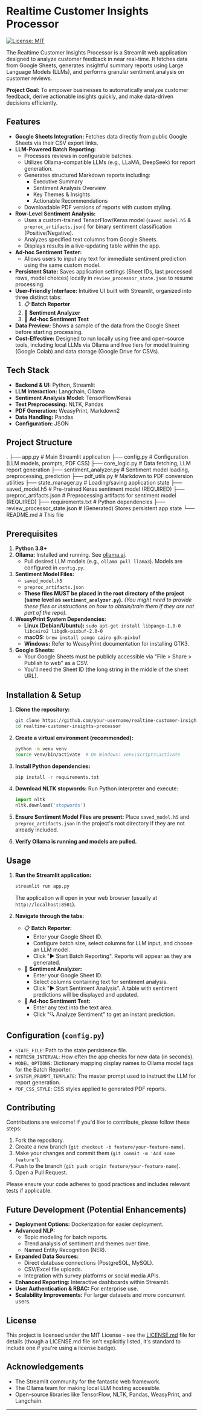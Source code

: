 # Realtime Customer Insights Processor

[![License: MIT](https://img.shields.io/badge/License-MIT-yellow.svg)](https://opensource.org/licenses/MIT)

The Realtime Customer Insights Processor is a Streamlit web application designed to analyze customer feedback in near real-time. It fetches data from Google Sheets, generates insightful summary reports using Large Language Models (LLMs), and performs granular sentiment analysis on customer reviews.

**Project Goal:** To empower businesses to automatically analyze customer feedback, derive actionable insights quickly, and make data-driven decisions efficiently.

## Features

*   **Google Sheets Integration:** Fetches data directly from public Google Sheets via their CSV export links.
*   **LLM-Powered Batch Reporting:**
    *   Processes reviews in configurable batches.
    *   Utilizes Ollama-compatible LLMs (e.g., LLaMA, DeepSeek) for report generation.
    *   Generates structured Markdown reports including:
        *   Executive Summary
        *   Sentiment Analysis Overview
        *   Key Themes & Insights
        *   Actionable Recommendations
    *   Downloadable PDF versions of reports with custom styling.
*   **Row-Level Sentiment Analysis:**
    *   Uses a custom-trained TensorFlow/Keras model (`saved_model.h5` & `preproc_artifacts.json`) for binary sentiment classification (Positive/Negative).
    *   Analyzes specified text columns from Google Sheets.
    *   Displays results in a live-updating table within the app.
*   **Ad-hoc Sentiment Tester:**
    *   Allows users to input any text for immediate sentiment prediction using the same custom model.
*   **Persistent State:** Saves application settings (Sheet IDs, last processed rows, model choices) locally in `review_processor_state.json` to resume processing.
*   **User-Friendly Interface:** Intuitive UI built with Streamlit, organized into three distinct tabs:
    1.  📋 **Batch Reporter**
    2.  🧐 **Sentiment Analyzer**
    3.  💬 **Ad-hoc Sentiment Test**
*   **Data Preview:** Shows a sample of the data from the Google Sheet before starting processing.
*   **Cost-Effective:** Designed to run locally using free and open-source tools, including local LLMs via Ollama and free tiers for model training (Google Colab) and data storage (Google Drive for CSVs).

## Tech Stack

*   **Backend & UI:** Python, Streamlit
*   **LLM Interaction:** Langchain, Ollama
*   **Sentiment Analysis Model:** TensorFlow/Keras
*   **Text Preprocessing:** NLTK, Pandas
*   **PDF Generation:** WeasyPrint, Markdown2
*   **Data Handling:** Pandas
*   **Configuration:** JSON

## Project Structure
.
├── app.py                        # Main Streamlit application
├── config.py                     # Configuration (LLM models, prompts, PDF CSS)
├── core_logic.py                 # Data fetching, LLM report generation
├── sentiment_analyzer.py         # Sentiment model loading, preprocessing, prediction
├── pdf_utils.py                  # Markdown to PDF conversion utilities
├── state_manager.py              # Loading/saving application state
├── saved_model.h5                # Pre-trained Keras sentiment model (REQUIRED)
├── preproc_artifacts.json        # Preprocessing artifacts for sentiment model (REQUIRED)
├── requirements.txt              # Python dependencies
├── review_processor_state.json   # (Generated) Stores persistent app state
└── README.md                     # This file

## Prerequisites

1.  **Python 3.8+**
2.  **Ollama:** Installed and running. See [ollama.ai](https://ollama.ai/).
    *   Pull desired LLM models (e.g., `ollama pull llama3`). Models are configured in `config.py`.
3.  **Sentiment Model Files:**
    *   `saved_model.h5`
    *   `preproc_artifacts.json`
    *   **These files MUST be placed in the root directory of the project (same level as `sentiment_analyzer.py`).** *(You might need to provide these files or instructions on how to obtain/train them if they are not part of the repo).*
4.  **WeasyPrint System Dependencies:**
    *   **Linux (Debian/Ubuntu):** `sudo apt-get install libpango-1.0-0 libcairo2 libgdk-pixbuf-2.0-0`
    *   **macOS:** `brew install pango cairo gdk-pixbuf`
    *   **Windows:** Refer to WeasyPrint documentation for installing GTK3.
5.  **Google Sheets:**
    *   Your Google Sheets must be publicly accessible via "File > Share > Publish to web" as a CSV.
    *   You'll need the Sheet ID (the long string in the middle of the sheet URL).

## Installation & Setup

1.  **Clone the repository:**
    ```bash
    git clone https://github.com/your-username/realtime-customer-insights-processor.git
    cd realtime-customer-insights-processor
    ```

2.  **Create a virtual environment (recommended):**
    ```bash
    python -m venv venv
    source venv/bin/activate  # On Windows: venv\Scripts\activate
    ```

3.  **Install Python dependencies:**
    ```bash
    pip install -r requirements.txt
    ```

4.  **Download NLTK stopwords:**
    Run Python interpreter and execute:
    ```python
    import nltk
    nltk.download('stopwords')
    ```

5.  **Ensure Sentiment Model Files are present:**
    Place `saved_model.h5` and `preproc_artifacts.json` in the project's root directory if they are not already included.

6.  **Verify Ollama is running and models are pulled.**

## Usage

1.  **Run the Streamlit application:**
    ```bash
    streamlit run app.py
    ```
    The application will open in your web browser (usually at `http://localhost:8501`).

2.  **Navigate through the tabs:**
    *   📋 **Batch Reporter:**
        *   Enter your Google Sheet ID.
        *   Configure batch size, select columns for LLM input, and choose an LLM model.
        *   Click "▶️ Start Batch Reporting". Reports will appear as they are generated.
    *   🧐 **Sentiment Analyzer:**
        *   Enter your Google Sheet ID.
        *   Select columns containing text for sentiment analysis.
        *   Click "▶️ Start Sentiment Analysis". A table with sentiment predictions will be displayed and updated.
    *   💬 **Ad-hoc Sentiment Test:**
        *   Enter any text into the text area.
        *   Click "🔍 Analyze Sentiment" to get an instant prediction.

## Configuration (`config.py`)

*   `STATE_FILE`: Path to the state persistence file.
*   `REFRESH_INTERVAL`: How often the app checks for new data (in seconds).
*   `MODEL_OPTIONS`: Dictionary mapping display names to Ollama model tags for the Batch Reporter.
*   `SYSTEM_PROMPT_TEMPLATE`: The master prompt used to instruct the LLM for report generation.
*   `PDF_CSS_STYLE`: CSS styles applied to generated PDF reports.

## Contributing

Contributions are welcome! If you'd like to contribute, please follow these steps:

1.  Fork the repository.
2.  Create a new branch (`git checkout -b feature/your-feature-name`).
3.  Make your changes and commit them (`git commit -m 'Add some feature'`).
4.  Push to the branch (`git push origin feature/your-feature-name`).
5.  Open a Pull Request.

Please ensure your code adheres to good practices and includes relevant tests if applicable.

## Future Development (Potential Enhancements)

*   **Deployment Options:** Dockerization for easier deployment.
*   **Advanced NLP:**
    *   Topic modeling for batch reports.
    *   Trend analysis of sentiment and themes over time.
    *   Named Entity Recognition (NER).
*   **Expanded Data Sources:**
    *   Direct database connections (PostgreSQL, MySQL).
    *   CSV/Excel file uploads.
    *   Integration with survey platforms or social media APIs.
*   **Enhanced Reporting:** Interactive dashboards within Streamlit.
*   **User Authentication & RBAC:** For enterprise use.
*   **Scalability Improvements:** For larger datasets and more concurrent users.

## License

This project is licensed under the MIT License - see the [LICENSE.md](LICENSE.md) file for details (though a LICENSE.md file isn't explicitly listed, it's standard to include one if you're using a license badge).

## Acknowledgements

*   The Streamlit community for the fantastic web framework.
*   The Ollama team for making local LLM hosting accessible.
*   Open-source libraries like TensorFlow, NLTK, Pandas, WeasyPrint, and Langchain.

---
